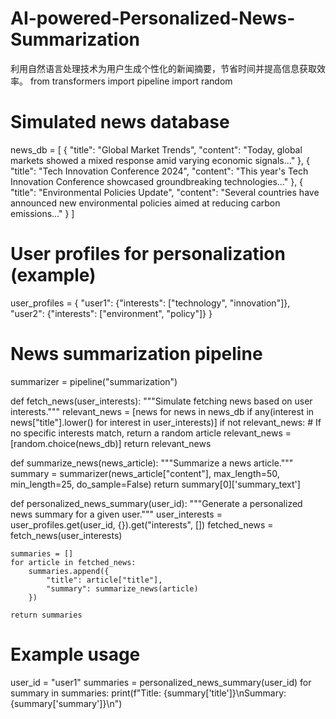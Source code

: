 # AI-powered-Personalized-News-Summarization
利用自然语言处理技术为用户生成个性化的新闻摘要，节省时间并提高信息获取效率。
from transformers import pipeline
import random

# Simulated news database
news_db = [
    {
        "title": "Global Market Trends",
        "content": "Today, global markets showed a mixed response amid varying economic signals..."
    },
    {
        "title": "Tech Innovation Conference 2024",
        "content": "This year's Tech Innovation Conference showcased groundbreaking technologies..."
    },
    {
        "title": "Environmental Policies Update",
        "content": "Several countries have announced new environmental policies aimed at reducing carbon emissions..."
    }
]

# User profiles for personalization (example)
user_profiles = {
    "user1": {"interests": ["technology", "innovation"]},
    "user2": {"interests": ["environment", "policy"]}
}

# News summarization pipeline
summarizer = pipeline("summarization")

def fetch_news(user_interests):
    """Simulate fetching news based on user interests."""
    relevant_news = [news for news in news_db if any(interest in news["title"].lower() for interest in user_interests)]
    if not relevant_news:  # If no specific interests match, return a random article
        relevant_news = [random.choice(news_db)]
    return relevant_news

def summarize_news(news_article):
    """Summarize a news article."""
    summary = summarizer(news_article["content"], max_length=50, min_length=25, do_sample=False)
    return summary[0]['summary_text']

def personalized_news_summary(user_id):
    """Generate a personalized news summary for a given user."""
    user_interests = user_profiles.get(user_id, {}).get("interests", [])
    fetched_news = fetch_news(user_interests)
    
    summaries = []
    for article in fetched_news:
        summaries.append({
            "title": article["title"],
            "summary": summarize_news(article)
        })
    
    return summaries

# Example usage
user_id = "user1"
summaries = personalized_news_summary(user_id)
for summary in summaries:
    print(f"Title: {summary['title']}\nSummary: {summary['summary']}\n")
